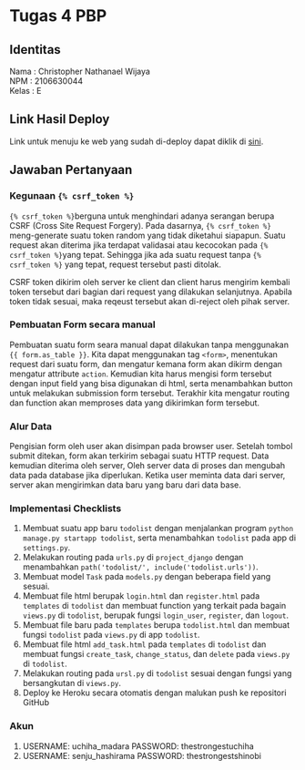 # Tugas 4 PBP

## Identitas
Nama    : Christopher Nathanael Wijaya<br>
NPM     : 2106630044<br>
Kelas   : E

## Link Hasil Deploy
Link untuk menuju ke web yang sudah di-deploy dapat diklik di [sini](https://tugas2christophernw.herokuapp.com/todolist/login/).

## Jawaban Pertanyaan
### Kegunaan `{% csrf_token %}`
`{% csrf_token %}`berguna untuk menghindari adanya serangan berupa CSRF (Cross Site Request Forgery). Pada dasarnya, `{% csrf_token %}` meng-generate suatu token random yang tidak diketahui siapapun. Suatu request akan diterima jika terdapat validasai atau kecocokan pada `{% csrf_token %}`yang tepat. Sehingga jika ada suatu request tanpa `{% csrf_token %}` yang tepat, request tersebut pasti ditolak.

CSRF token dikirim oleh server ke client dan client harus mengirim kembali token tersebut dari bagian dari request yang dilakukan selanjutnya. Apabila token tidak sesuai, maka reqeust tersebut akan di-reject oleh pihak server.

### Pembuatan Form secara manual
Pembuatan suatu form seara manual dapat dilakukan tanpa menggunakan `{{ form.as_table }}`. Kita dapat menggunakan tag `<form>`, menentukan request dari suatu form, dan mengatur kemana form akan dikirm dengan mengatur attribute `action`. Kemudian kita harus mengisi form tersebut dengan input field yang bisa digunakan di html, serta menambahkan button untuk melakukan submission form tersebut. Terakhir kita mengatur routing dan function akan memproses data yang dikirimkan form tersebut.

### Alur Data
Pengisian form oleh user akan disimpan pada browser user. Setelah tombol submit ditekan, form akan terkirim sebagai suatu HTTP request. Data kemudian diterima oleh server, Oleh server data di proses dan mengubah data pada database jika diperlukan. Ketika user meminta data dari server, server akan mengirimkan data baru yang baru dari data base.

### Implementasi Checklists
1) Membuat suatu app baru `todolist` dengan menjalankan program `python manage.py startapp todolist`, serta menambahkan `todolist` pada app di `settings.py`.
2) Melakukan routing pada `urls.py` di `project_django` dengan menambahkan `path('todolist/', include('todolist.urls'))`.
3) Membuat model `Task` pada `models.py` dengan beberapa field yang sesuai.
4) Membuat file html berupak `login.html` dan `register.html` pada `templates` di `todolist` dan membuat function yang terkait pada bagain `views.py` di `todolist`, berupak fungsi `login_user`, `register`, dan `logout`.
5) Membuat file baru pada `templates` berupa `todolist.html` dan membuat fungsi `todolist` pada `views.py` di app `todolist`.
6) Membuat file html `add_task.html` pada `templates` di `todolist` dan membuat fungsi `create_task`, `change_status`, dan `delete` pada `views.py` di `todolist`.
7) Melakukan routing pada `ursl.py` di `todolist` sesuai dengan fungsi yang bersangkutan di `views.py`. 
8) Deploy ke Heroku secara otomatis dengan malukan push ke repositori GitHub

### Akun
1) USERNAME: uchiha_madara    PASSWORD: thestrongestuchiha
2) USERNAME: senju_hashirama  PASSWORD: thestrongestshinobi
